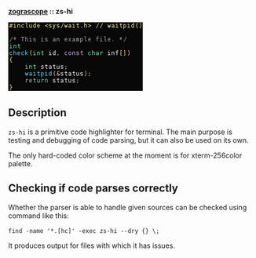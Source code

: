 **[zograscope][zograscope] :: zs-hi**

![Screenshot](data/example/screenshot.png)

## Description ##

`zs-hi` is a primitive code highlighter for terminal.  The main purpose is
testing and debugging of code parsing, but it can also be used on its own.

The only hard-coded color scheme at the moment is for xterm-256color palette.

## Checking if code parses correctly ##

Whether the parser is able to handle given sources can be checked using command
like this:

```
find -name '*.[hc]' -exec zs-hi --dry {} \;
```

It produces output for files with which it has issues.

[zograscope]: ../../README.md
